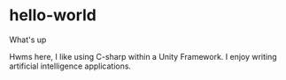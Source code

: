 # hello-world
What's up 

Hwms here, I like using C-sharp within a Unity Framework. I enjoy writing artificial intelligence applications. 
